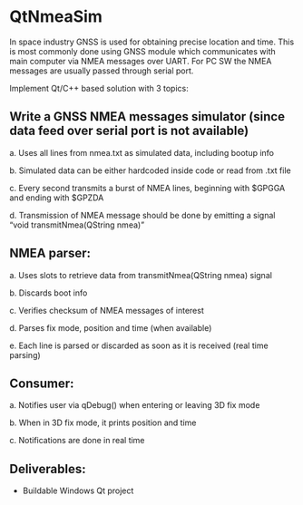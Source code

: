 # QtNmeaSim

In space industry GNSS is used for obtaining precise location and time. This is most commonly done
using GNSS module which communicates with main computer via NMEA messages over UART. For
PC SW the NMEA messages are usually passed through serial port.

Implement Qt/C++ based solution with 3 topics:
## Write a GNSS NMEA messages simulator (since data feed over serial port is not available)
  a.  Uses all lines from nmea.txt as simulated data, including bootup info

  b.  Simulated data can be either hardcoded inside code or read from .txt file

  c.  Every second transmits a burst of NMEA lines, beginning with $GPGGA and ending
      with $GPZDA

  d.  Transmission of NMEA message should be done by emitting a signal “void
      transmitNmea(QString nmea)”

## NMEA parser:

  a.  Uses slots to retrieve data from transmitNmea(QString nmea) signal

  b.  Discards boot info

  c.  Verifies checksum of NMEA messages of interest
  
  d.  Parses fix mode, position and time (when available)

  e.  Each line is parsed or discarded as soon as it is received (real time parsing)

## Consumer:
  a.  Notifies user via qDebug() when entering or leaving 3D fix mode

  b.  When in 3D fix mode, it prints position and time

  c.  Notifications are done in real time

## Deliverables:
  -   Buildable Windows Qt project
